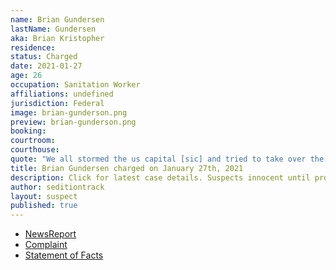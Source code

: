 ```yaml
---
name: Brian Gundersen
lastName: Gundersen
aka: Brian Kristopher
residence: 
status: Charged
date: 2021-01-27
age: 26
occupation: Sanitation Worker
affiliations: undefined
jurisdiction: Federal
image: brian-gunderson.png
preview: brian-gunderson.png
booking: 
courtroom: 
courthouse: 
quote: "We all stormed the us capital [sic] and tried to take over the government"
title: Brian Gundersen charged on January 27th, 2021
description: Click for latest case details. Suspects innocent until proven guilty.
author: seditiontrack
layout: suspect
published: true
---
```

- [NewsReport](https://www.huffpost.com/entry/high-school-varsity-jacket-us-capitol-riot_n_600f365ac5b634dc37378746?63x8)
- [Complaint](https://www.justice.gov/opa/page/file/1361271/download)
- [Statement of Facts](https://www.justice.gov/opa/page/file/1361271/download)
